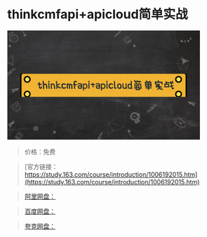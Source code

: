# thinkcmfapi+apicloud简单实战

![img](../../../assets/study163/free/5395173e-1968-4631-82dd-79b640639773.png)

> 价格：免费

> [官方链接：https://study.163.com/course/introduction/1006192015.htm](https://study.163.com/course/introduction/1006192015.htm)

> [阿里网盘：]()

> [百度网盘：]()

> [夸克网盘：]()
